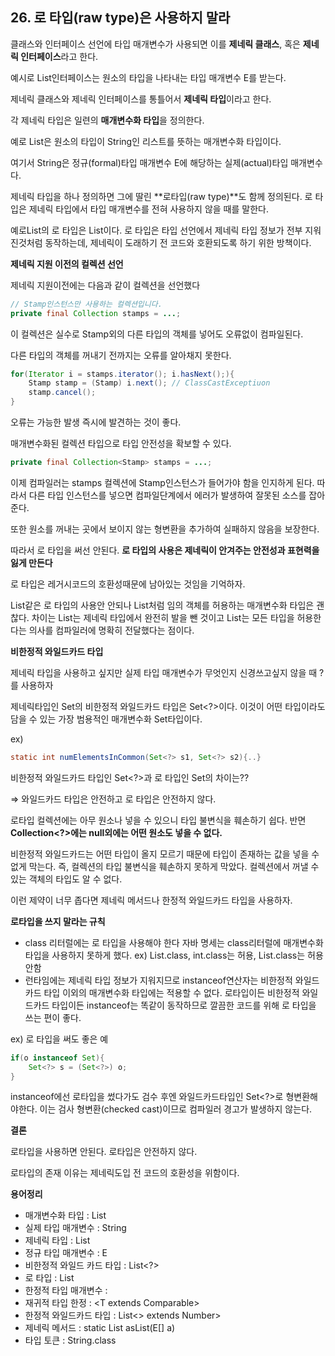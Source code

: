 ## 26. 로 타입(raw type)은 사용하지 말라

클래스와 인터페이스 선언에 타입 매개변수가 사용되면 이를 **제네릭 클래스**, 혹은 **제네릭 인터페이스**라고 한다.

예시로 List인터페이스는 원소의 타입을 나타내는 타입 매개변수 E를 받는다.

제네릭 클래스와 제네릭 인터페이스를 통틀어서 **제네릭 타입**이라고 한다.

각 제네릭 타입은 일련의 **매개변수화 타입**을 정의한다.

예로 List<String>은 원소의 타입이 String인 리스트를 뜻하는 매개변수화 타입이다.

여기서 String은 정규(formal)타입 매개변수 E에 해당하는 실제(actual)타입 매개변수다.

제네릭 타입을 하나 정의하면 그에 딸린 **로타입(raw type)**도 함께 정의된다.
로 타입은 제네릭 타입에서 타입 매개변수를 전혀 사용하지 않을 때를 말한다.

예로List<E>의 로 타입은 List이다. 로 타입은 타입 선언에서 제네릭 타입 정보가 전부 지워진것처럼 동작하는데, 제네릭이 도래하기 전 코드와 호환되도록 하기 위한 방책이다.

**제네릭 지원 이전의 컬렉션 선언**

제네릭 지원이전에는 다음과 같이 컬렉션을 선언했다

```java
// Stamp인스턴스만 사용하는 컬렉션입니다.
private final Collection stamps = ...;
```

이 컬렉션은 실수로 Stamp외의 다른 타입의 객체를 넣어도 오류없이 컴파일된다.

다른 타입의 객체를 꺼내기 전까지는 오류를 알아채지 못한다.

```java
for(Iterator i = stamps.iterator(); i.hasNext();){
	Stamp stamp = (Stamp) i.next(); // ClassCastExceptiuon
	stamp.cancel();
}
```

오류는 가능한 발생 즉시에 발견하는 것이 좋다.

매개변수화된 컬렉션 타입으로 타입 안전성을 확보할 수 있다.

```java
private final Collection<Stamp> stamps = ...;
```

이제 컴파일러는 stamps 컬렉션에 Stamp인스턴스가 들어가야 함을 인지하게 된다.
따라서 다른 타입 인스턴스를 넣으면 컴파일단계에서 에러가 발생하여 잘못된 소스를 잡아준다.

또한 원소를 꺼내는 곳에서 보이지 않는 형변환을 추가하여 실패하지 않음을 보장한다.

따라서 로 타입을 써선 안된다. **로 타입의 사용은 제네릭이 안겨주는 안전성과 표현력을 잃게 만든다**

로 타입은 레거시코드의 호환성때문에 남아있는 것임을 기억하자.

List같은 로 타입의 사용안 안되나 List<Object>처럼 임의 객체를 허용하는 매개변수화 타입은 괜찮다. 차이는 List는 제네릭 타입에서 완전히 발을 뺀 것이고 List<Object>는 모든 타입을 허용한다는 의사를 컴파일러에 명확히 전달했다는 점이다.

**비한정적 와일드카드 타입**

제네릭 타입을 사용하고 싶지만 실제 타입 매개변수가 무엇인지 신경쓰고싶지 않을 때 ?를 사용하자

제네릭타입인 Set<E>의 비한정적 와일드카드 타입은 Set<?>이다. 이것이 어떤 타입이라도 담을 수 있는 가장 범용적인 매개변수화 Set타입이다.

ex)

```java
static int numElementsInCommon(Set<?> s1, Set<?> s2){..}
```

비한정적 와일드카드 타입인 Set<?>과 로 타입인 Set의 차이는??

⇒ 와일드카드 타입은 안전하고 로 타입은 안전하지 않다.

로타입 컬렉션에는 아무 원소나 넣을 수 있으니 타입 불변식을 훼손하기 쉽다. 반면 **Collection<?>에는 null외에는 어떤 원소도 넣을 수 없다.**

비한정적 와일드카드는 어떤 타입이 올지 모르기 때문에 타입이 존재하는 값을 넣을 수 없게 막는다.
즉, 컬렉션의 타입 불변식을 훼손하지 못하게 막았다. 컬렉션에서 꺼낼 수 있는 객체의 타입도 알 수 없다.

이런 제약이 너무 좁다면 제네릭 메서드나 한정적 와일드카드 타입을 사용하자.

**로타입을 쓰지 말라는 규칙**

- class 리터럴에는 로 타입을 사용해야 한다
  자바 명세는 class리터럴에 매개변수화 타입을 사용하지 못하게 했다.
  ex) List.class, int.class는 허용, List<String>.class는 허용 안함
- 런타임에는 제네릭 타입 정보가 지워지므로 instanceof연산자는 비한정적 와일드카드 타입 이외의 매개변수화 타입에는 적용할 수 없다. 로타입이든 비한정적 와일드카드 타입이든 instanceof는 똑같이 동작하므로 깔끔한 코드를 위해 로 타입을 쓰는 편이 좋다.

ex) 로 타입을 써도 좋은 예

```java
if(o instanceof Set){
	Set<?> s = (Set<?>) o;
}
```

instanceof에선 로타입을 썼다가도 검수 후엔 와일드카드타입인 Set<?>로 형변환해야한다. 이는 검사 형변환(checked cast)이므로 컴파일러 경고가 발생하지 않는다.

**결론**

로타입을 사용하면 안된다. 로타입은 안전하지 않다.

로타입의 존재 이유는 제네릭도입 전 코드의 호환성을 위함이다.

**용어정리**

- 매개변수화 타입 : List<String>
- 실제 타입 매개변수 : String
- 제네릭 타입 : List<E>
- 정규 타입 매개변수 : E
- 비한정적 와일드 카드 타입 : List<?>
- 로 타입 : List
- 한정적 타입 매개변수 : <E extends Number>
- 재귀적 타입 한정 : <T extends Comparable<T>>
- 한정적 와일드카드 타입 : List<> extends Number>
- 제네릭 메서드 : static <E> List<E> asList(E[] a)
- 타입 토큰 : String.class
